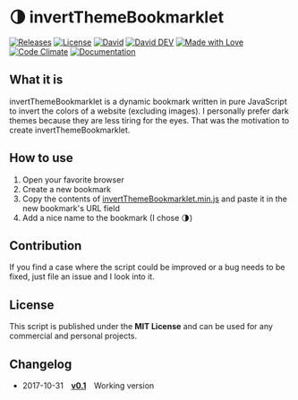 # 🌗 invertThemeBookmarklet

[![Releases](https://img.shields.io/github/release/tomlutzenberger/invertThemeBookmarklet.svg?maxAge=3600&style=flat-square)](https://github.com/tomlutzenberger/invertThemeBookmarklet/releases)
[![License](https://img.shields.io/github/license/tomlutzenberger/invertThemeBookmarklet.svg?maxAge=3600&style=flat-square)](https://github.com/tomlutzenberger/invertThemeBookmarklet/blob/master/LICENSE)
[![David](https://img.shields.io/david/tomlutzenberger/invertThemeBookmarklet.svg?maxAge=3600&style=flat-square&label=dep)]()
[![David DEV](https://img.shields.io/david/dev/tomlutzenberger/invertThemeBookmarklet.svg?maxAge=3600&style=flat-square&label=devDep)]()
[![Made with Love](https://img.shields.io/badge/Made%20with-%E2%99%A5-red.svg?style=flat-square)]()
[![Code Climate](https://img.shields.io/codeclimate/github/tomlutzenberger/invertThemeBookmarklet.svg)](https://codeclimate.com/github/tomlutzenberger/invertThemeBookmarklet)
[![Documentation](https://inch-ci.org/github/tomlutzenberger/invertThemeBookmarklet.svg?branch=master)](https://inch-ci.org/github/tomlutzenberger/invertThemeBookmarklet)

## What it is

invertThemeBookmarklet is a dynamic bookmark written in pure JavaScript to invert the colors of a website (excluding images).
I personally prefer dark themes because they are less tiring for the eyes. That was the motivation to create invertThemeBookmarklet.

## How to use

1. Open your favorite browser
1. Create a new bookmark
1. Copy the contents of [invertThemeBookmarklet.min.js](src/invertThemeBookmarklet.min.js) and paste it in the new bookmark's URL field
1. Add a nice name to the bookmark (I chose 🌗)

## Contribution

If you find a case where the script could be improved or a bug needs to be fixed, just file an issue and I look into it.

## License

This script is published under the **MIT License** and can be used for any commercial and personal projects.

## Changelog

- 2017-10-31 [**v0.1**](https://github.com/tomlutzenberger/invertThemeBookmarklet/releases/tag/v0.1) Working version
